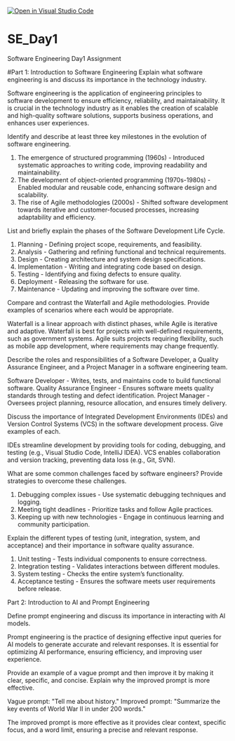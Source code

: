 [![Open in Visual Studio Code](https://classroom.github.com/assets/open-in-vscode-2e0aaae1b6195c2367325f4f02e2d04e9abb55f0b24a779b69b11b9e10269abc.svg)](https://classroom.github.com/online_ide?assignment_repo_id=18536227&assignment_repo_type=AssignmentRepo)
# SE_Day1
Software Engineering Day1 Assignment

#Part 1: Introduction to Software Engineering
Explain what software engineering is and discuss its importance in the technology industry.

Software engineering is the application of engineering principles to software development to ensure efficiency, reliability, and maintainability. It is crucial in the technology industry as it enables the creation of scalable and high-quality software solutions, supports business operations, and enhances user experiences.

Identify and describe at least three key milestones in the evolution of software engineering.

1. The emergence of structured programming (1960s) - Introduced systematic approaches to writing code, improving readability and maintainability.
2. The development of object-oriented programming (1970s-1980s) - Enabled modular and reusable code, enhancing software design and scalability.
3. The rise of Agile methodologies (2000s) - Shifted software development towards iterative and customer-focused processes, increasing adaptability and efficiency.

List and briefly explain the phases of the Software Development Life Cycle.

1. Planning - Defining project scope, requirements, and feasibility.
2. Analysis - Gathering and refining functional and technical requirements.
3. Design - Creating architecture and system design specifications.
4. Implementation - Writing and integrating code based on design.
5. Testing - Identifying and fixing defects to ensure quality.
6. Deployment - Releasing the software for use.
7. Maintenance - Updating and improving the software over time.

Compare and contrast the Waterfall and Agile methodologies. Provide examples of scenarios where each would be appropriate.

Waterfall is a linear approach with distinct phases, while Agile is iterative and adaptive. Waterfall is best for projects with well-defined requirements, such as government systems. Agile suits projects requiring flexibility, such as mobile app development, where requirements may change frequently.

Describe the roles and responsibilities of a Software Developer, a Quality Assurance Engineer, and a Project Manager in a software engineering team.

Software Developer - Writes, tests, and maintains code to build functional software.
Quality Assurance Engineer - Ensures software meets quality standards through testing and defect identification.
Project Manager - Oversees project planning, resource allocation, and ensures timely delivery.

Discuss the importance of Integrated Development Environments (IDEs) and Version Control Systems (VCS) in the software development process. Give examples of each.

IDEs streamline development by providing tools for coding, debugging, and testing (e.g., Visual Studio Code, IntelliJ IDEA). VCS enables collaboration and version tracking, preventing data loss (e.g., Git, SVN).

What are some common challenges faced by software engineers? Provide strategies to overcome these challenges.

1. Debugging complex issues - Use systematic debugging techniques and logging.
2. Meeting tight deadlines - Prioritize tasks and follow Agile practices.
3. Keeping up with new technologies - Engage in continuous learning and community participation.

Explain the different types of testing (unit, integration, system, and acceptance) and their importance in software quality assurance.

1. Unit testing - Tests individual components to ensure correctness.
2. Integration testing - Validates interactions between different modules.
3. System testing - Checks the entire system’s functionality.
4. Acceptance testing - Ensures the software meets user requirements before release.

Part 2: Introduction to AI and Prompt Engineering

Define prompt engineering and discuss its importance in interacting with AI models.

Prompt engineering is the practice of designing effective input queries for AI models to generate accurate and relevant responses. It is essential for optimizing AI performance, ensuring efficiency, and improving user experience.

Provide an example of a vague prompt and then improve it by making it clear, specific, and concise. Explain why the improved prompt is more effective.

Vague prompt: "Tell me about history."
Improved prompt: "Summarize the key events of World War II in under 200 words."

The improved prompt is more effective as it provides clear context, specific focus, and a word limit, ensuring a precise and relevant response.

